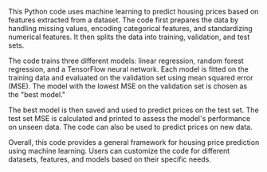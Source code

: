 This Python code uses machine learning to predict housing prices based on features extracted from a dataset. The code first prepares the data by handling missing values, encoding categorical features, and standardizing numerical features. It then splits the data into training, validation, and test sets.

The code trains three different models: linear regression, random forest regression, and a TensorFlow neural network. Each model is fitted on the training data and evaluated on the validation set using mean squared error (MSE). The model with the lowest MSE on the validation set is chosen as the "best model."

The best model is then saved and used to predict prices on the test set. The test set MSE is calculated and printed to assess the model's performance on unseen data. The code can also be used to predict prices on new data.

Overall, this code provides a general framework for housing price prediction using machine learning. Users can customize the code for different datasets, features, and models based on their specific needs.
